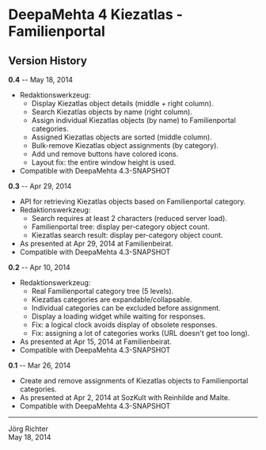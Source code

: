 
DeepaMehta 4 Kiezatlas - Familienportal
=======================================


Version History
---------------

**0.4** -- May 18, 2014

* Redaktionswerkzeug:
    * Display Kiezatlas object details (middle + right column).
    * Search Kiezatlas objects by name (right column).
    * Assign individual Kiezatlas objects (by name) to Familienportal categories.
    * Assigned Kiezatlas objects are sorted (middle column).
    * Bulk-remove Kiezatlas object assignments (by category).
    * Add und remove buttons have colored icons.
    * Layout fix: the entire window height is used.
* Compatible with DeepaMehta 4.3-SNAPSHOT

**0.3** -- Apr 29, 2014

* API for retrieving Kiezatlas objects based on Familienportal category.
* Redaktionswerkzeug:
    * Search requires at least 2 characters (reduced server load).
    * Familienportal tree: display per-category object count.
    * Kiezatlas search result: display per-category object count.
* As presented at Apr 29, 2014 at Familienbeirat.
* Compatible with DeepaMehta 4.3-SNAPSHOT

**0.2** -- Apr 10, 2014

* Redaktionswerkzeug:
    * Real Familienportal category tree (5 levels).
    * Kiezatlas categories are expandable/collapsable.
    * Individual categories can be excluded before assignment.
    * Display a loading widget while waiting for responses.
    * Fix: a logical clock avoids display of obsolete responses.
    * Fix: assigning a lot of categories works (URL doesn't get too long).
* As presented at Apr 15, 2014 at Familienbeirat.
* Compatible with DeepaMehta 4.3-SNAPSHOT

**0.1** -- Mar 26, 2014

* Create and remove assignments of Kiezatlas objects to Familienportal categories.
* As presented at Apr 2, 2014 at SozKult with Reinhilde and Malte.
* Compatible with DeepaMehta 4.3-SNAPSHOT


------------
Jörg Richter  
May 18, 2014
